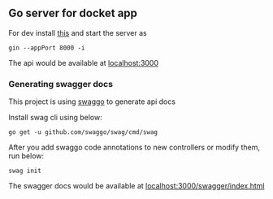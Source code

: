 ## Go server for docket app

For dev install [this](https://github.com/codegangsta/gin) and start the server as

```
gin --appPort 8000 -i
```

The api would be available at [localhost:3000](http://localhost:3000)

### Generating swagger docs

This project is using [swaggo](https://github.com/swaggo/swag) to generate api docs

Install swag cli using below:

```
go get -u github.com/swaggo/swag/cmd/swag
```

After you add swaggo code annotations to new controllers or modify them, run below:

```
swag init
```

The swagger docs would be available at [localhost:3000/swagger/index.html](http://localhost:3000/swagger/index.html)

